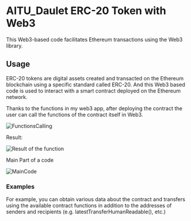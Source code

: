 # AITU_Daulet ERC-20 Token with Web3

This Web3-based code facilitates Ethereum transactions using the Web3 library.

## Usage

ERC-20 tokens are digital assets created and transacted on the Ethereum blockchain using a specific standard called ERC-20. And this Web3 based code is used to interact with a smart contract deployed on the Ethereum network.


Thanks to the functions in my web3 app, after deploying the contract the user can call the functions of the contract itself in Web3.

![FunctionsCalling](https://https://github.com/thedakeen/ERC-20_Token_web3/blob/main/sc3.png)

Result:

![Result of the function](https://https://github.com/thedakeen/ERC-20_Token_web3/blob/main/sc1.png)


Main Part of a code

![MainCode](https://github.com/thedakeen/ERC-20_Token/blob/main/sc2.png)

### Examples

For example, you can obtain various data about the contract and transfers using the available contract functions in addition to the addresses of senders and recipients (e.g. latestTransferHumanReadable(), etc.)

 
 
